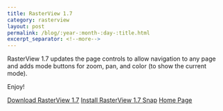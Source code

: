 ```yaml
---
title: RasterView 1.7
category: rasterview
layout: post
permalink: /blog/:year-:month-:day-:title.html
excerpt_separator: <!--more-->
---
```


RasterView 1.7 updates the page controls to allow navigation to any page and
adds mode buttons for zoom, pan, and color (to show the current mode).

Enjoy!

<a class="btn btn-primary" href="https://github.com/michaelrsweet/rasterview/releases/tag/v1.7">Download RasterView 1.7</a>
<a class="btn btn-default" href="https://snapcraft.io/rasterview">Install RasterView 1.7 Snap</a>
<a class="btn btn-default" href="/rasterview/index.html">Home Page</a>
